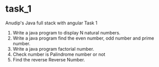 # task_1
Anudip's Java full stack with angular Task 1
1. Write a java program to display N natural numbers.
2. Write a java program find the even number, odd number and prime number.
3. Write a java program factorial number.
4. Check number is Palindrome number or not  
5. Find the reverse Reverse Number.
